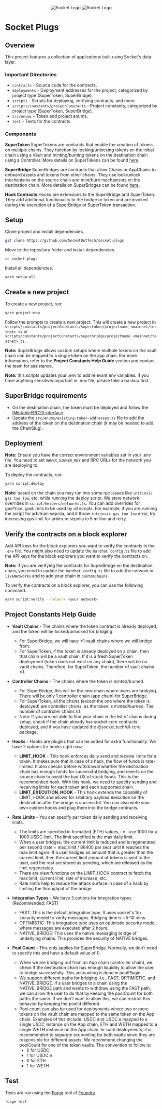 <div align="center">
  <img src="https://avatars.githubusercontent.com/u/85499411?s=200&v=4#gh-light-mode-only" alt="Socket Logo" />
  <img src="https://avatars.githubusercontent.com/u/85499411?s=200&v=4#gh-dark-mode-only" alt="Socket Logo" />
</div>

# Socket Plugs

## Overview

This project features a collection of applications built using Socket's data layer.

### Important Directories

- `contracts` - Source code for the contracts.
- `deployments` - Deployment addresses for the project, categorized by project type (SuperToken, SuperBridge).
- `scripts` - Scripts for deploying, verifying contracts, and more.
- `scripts/constants/projectConstants` - Project constants, categorized by project type (SuperToken, SuperBridge).
- `src/enums` - Token and project enums.
- `test` - Tests for the contracts.

### Components

**SuperToken**
SuperTokens are contracts that enable the creation of tokens on multiple chains. They function by locking/unlocking tokens on the initial chain using a Vault and minting/burning tokens on the destination chain using a Controller. More details on SuperTokens can be found [here](./SUPERTOKEN_README.md).

**SuperBridge**
SuperBridges are contracts that allow Chains or AppChains to onboard assets and tokens from other chains. They use lock/unlock mechanisms on the source chain and mint/burn mechanisms on the destination chain. More details on SuperBridges can be found [here](./SUPERBRIDGE_README.md).

**Hook Contracts**
Hooks are extensions to the SuperBridge and SuperToken. They add additional functionality to the bridge or token and are invoked during the execution of a SuperBridge or SuperToken transaction.

## Setup

Clone project and install dependencies.

```bash
git clone https://github.com/SocketDotTech/socket-plugs
```

Move to the repository folder and install dependencies.

```bash
cd socket-plugs
```

Install all dependencies.

```bash
yarn setup:all
```

## Create a new project

To create a new project, run:

```bash
yarn project:new
```

Follow the prompts to create a new project. This will create a new project in `scripts/constants/projectConstants/supertoken/projectname_<mainnet/testnet>.ts` or `scripts/constants/projectConstants/superbridge/projectname_<mainnet/testnet>.ts`.

**Note:** SuperBridge allows custom setups where multiple tokens on the vault chain can be mapped to a single token on the app chain. For more information, refer to the **Project Constants Help Guide** section and contact the team for assistance.

**Note:** this scripts updates your .env to add relevant env variables. If you have anything sensitive/important in .env file, please take a backup first.

## SuperBridge requirements

- On the destination chain, the token must be deployed and follow the [IMintableERC20 interface](./contracts/interfaces/IMintableERC20.sol).
- Update the `src/enums/existing-token-addresses.ts` file to add the address of the token on the destination chain (it may be needed to add the ChainSlug).

## Deployment

**Note:** Ensure you have the correct environment variables set in your .env file. You need to set `OWNER_SIGNER_KEY` and RPC URLs for the network you are deploying to.

To deploy the contracts, run:

```bash
yarn script:deploy
```

**Note:** based on the chain you may run into some rpc issues like `intrinsic gas too low`, etc. while running the deploy script. We store network overrides in `script/helpers/networks.ts`. You can add overrides for gasPrice, gasLimits to be used by all scripts. For example, if you are running the script for arbitrum sepolia, and it throw `intrinsic gas too low` error, try increasing gas limit for arbitrum sepolia to 5 million and retry.

## Verify the contracts on a block explorer

Add API keys for the block explorers you want to verify the contracts in the `.env` file. You might also need to update the `hardhat.config.ts` file to add the API keys for the block explorers you want to verify the contracts on.

**Note:** If you are verifying the contracts for SuperBridge on the destination chain, you need to update the `hardhat.config.ts` file to add the network in `liveNetworks` and to add your chain in `customChains`.

To verify the contracts on a block explorer, you can use the following command:

```bash
yarn script:verify --network <your network>
```

## Project Constants Help Guide

- **Vault Chains** - The chains where the token contract is already deployed, and the token will be locked/unlocked for bridging.

  - For SuperBridge, we will have ≥1 vault chains where we will bridge from.
  - For SuperToken, if the token is already deployed on a chain, then that chain will be a vault chain. If it is a fresh SuperToken deployment (token does not exist on any chain), there will be no vault chains. Therefore, for SuperToken, the number of vault chains ≤1.

- **Controller Chains** - The chains where the token is minted/burned.

  - For SuperBridge, this will be the new chain where users are bridging. There will be only 1 controller chain (app chain) for SuperBridge.
  - For SuperToken, all the chains (except the one where the token is deployed) are controller chains, as the token is minted/burned. The number of controller chains ≥1.
  - Note: If you are not able to find your chain in the list of chains during setup, check if the chain already has socket core contracts deployed, and if you have updated the @socket.tech/dl-core package.

- **Hooks** - Hooks are plugins that can be added for extra functionality. We have 2 options for hooks right now:

  - **LIMIT_HOOK** - This hook enforces daily send and receive limits for a token. It makes sure that in case of a hack, the flow of funds is rate-limited. It also checks before withdrawal whether the destination chain has enough funds for successful bridging, and reverts on the source chain to avoid the bad UX of stuck funds. This is the recommended hook. With this hook, we need to specify sending and receiving limits for each token and each supported chain.
  - **LIMIT_EXECUTION_HOOK** - This hook extends the capability of LIMIT_HOOK and allows for arbitrary payload execution on the destination after the bridge is successful.
    You can also write your own custom hooks and plug them into the bridge contracts.

- **Rate Limits** - You can specify per token daily sending and receiving limits.

  - The limits are specified in formatted (ETH) values, i.e., use 1000 for a 1000 USDC limit. The limit specified is the max daily limit.
  - When a user bridges, the current limit is reduced and is regenerated per second (rate = max_limit / 86400 per sec) until it reaches the max limit again. If a user bridges an amount that is greater than the current limit, then the current limit amount of tokens is sent to the user, and the rest are stored as pending, which are released as the limit regenerates.
  - There are view functions on the LIMIT_HOOK contract to fetch the max limit, current limit, rate of increase, etc.
  - Rate limits help to reduce the attack surface in case of a hack by limiting the throughput of the bridge.

- **Integration Types** - We have 3 options for integration types (Recommended: FAST)
  - FAST: This is the default integration type. It uses socket's 1/n security model to verify messages. Bridging time is ~5-10 mins.
  - OPTIMISTIC: This integration type uses an optimistic security model, where messages are executed after 2 hours.
  - NATIVE_BRIDGE: This uses the native messaging bridge of underlying chains. This provides the security of NATIVE bridges.
- **Pool Count** - This only applies for SuperBridge. Normally, we don't need to specify this and have a default value of 0.
  - When we are bridging out from an App chain (controller chain), we check if the destination chain has enough liquidity to allow the user to bridge successfully. This accounting is done in poolPlugin.
  - We support different paths for bridging, i.e., FAST, OPTIMISTIC, and NATIVE_BRIDGE. If a user bridges to a chain using the NATIVE_BRIDGE path and wants to withdraw using the FAST path, we can allow the user to do that by keeping the poolCount for both paths the same. If we don't want to allow this, we can restrict this behavior by keeping the poolId different.
  - Pool count can also be used for deployments where two or more tokens on the vault chain are mapped to the same token on the App chain. Examples of this include: USDC and USDC.e mapped to a single USDC instance on the App chain, ETH and WETH mapped to a single WETH instance on the App chain.
    In such deployments, it is recommended to separate accounting for both vaults since they are responsible for different assets. We recommend changing the poolCount for one of the token vaults. The convention to follow is:
    - 0 for USDC
    - 1 for USDC.e
    - 0 for ETH
    - 1 for WETH

## Test

Tests are run using the [Forge](https://github.com/foundry-rs/foundry/tree/master/forge) tool of [Foundry](https://github.com/foundry-rs/foundry).

```bash
forge test
```
